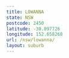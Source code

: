 ```yaml
---
title: LOWANNA
state: NSW
postcode: 2450
latitude: -30.097726
longitude: 152.658268
url: /nsw/lowanna/
layout: suburb
---
```

